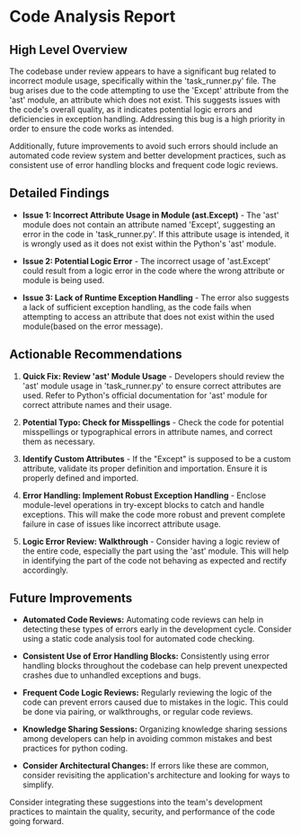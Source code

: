 # Code Analysis Report

## High Level Overview
The codebase under review appears to have a significant bug related to incorrect module usage, specifically within the 'task_runner.py' file. The bug arises due to the code attempting to use the 'Except' attribute from the 'ast' module, an attribute which does not exist. This suggests issues with the code's overall quality, as it indicates potential logic errors and deficiencies in exception handling. Addressing this bug is a high priority in order to ensure the code works as intended.

Additionally, future improvements to avoid such errors should include an automated code review system and better development practices, such as consistent use of error handling blocks and frequent code logic reviews.

## Detailed Findings
- **Issue 1: Incorrect Attribute Usage in Module (ast.Except)** - The 'ast' module does not contain an attribute named 'Except', suggesting an error in the code in 'task_runner.py'. If this attribute usage is intended, it is wrongly used as it does not exist within the Python's 'ast' module.

- **Issue 2: Potential Logic Error** - The incorrect usage of 'ast.Except' could result from a logic error in the code where the wrong attribute or module is being used.

- **Issue 3: Lack of Runtime Exception Handling** - The error also suggests a lack of sufficient exception handling, as the code fails when attempting to access an attribute that does not exist within the used module(based on the error message).

## Actionable Recommendations
1. **Quick Fix: Review 'ast' Module Usage** - Developers should review the 'ast' module usage in 'task_runner.py' to ensure correct attributes are used. Refer to Python's official documentation for 'ast' module for correct attribute names and their usage.

2. **Potential Typo: Check for Misspellings** - Check the code for potential misspellings or typographical errors in attribute names, and correct them as necessary.

3. **Identify Custom Attributes** - If the "Except" is supposed to be a custom attribute, validate its proper definition and importation. Ensure it is properly defined and imported. 

4. **Error Handling: Implement Robust Exception Handling** - Enclose module-level operations in try-except blocks to catch and handle exceptions. This will make the code more robust and prevent complete failure in case of issues like incorrect attribute usage.

5. **Logic Error Review: Walkthrough** - Consider having a logic review of the entire code, especially the part using the 'ast' module. This will help in identifying the part of the code not behaving as expected and rectify accordingly.

## Future Improvements 
- **Automated Code Reviews:** Automating code reviews can help in detecting these types of errors early in the development cycle. Consider using a static code analysis tool for automated code checking.

- **Consistent Use of Error Handling Blocks:** Consistently using error handling blocks throughout the codebase can help prevent unexpected crashes due to unhandled exceptions and bugs. 

- **Frequent Code Logic Reviews:** Regularly reviewing the logic of the code can prevent errors caused due to mistakes in the logic. This could be done via pairing, or walkthroughs, or regular code reviews.

- **Knowledge Sharing Sessions:** Organizing knowledge sharing sessions among developers can help in avoiding common mistakes and best practices for python coding. 

- **Consider Architectural Changes:** If errors like these are common, consider revisiting the application's architecture and looking for ways to simplify.
  

Consider integrating these suggestions into the team's development practices to maintain the quality, security, and performance of the code going forward.